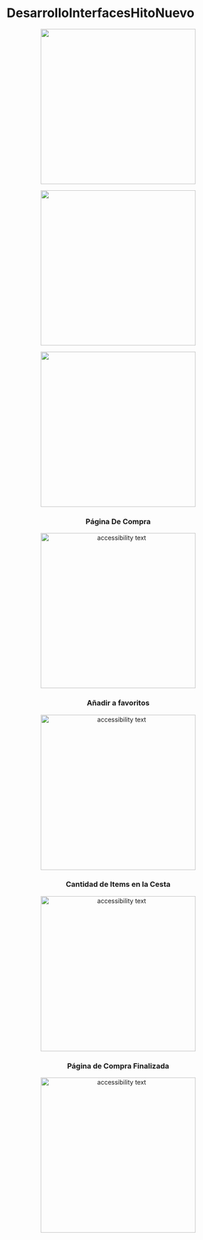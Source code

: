 # DesarrolloInterfacesHitoNuevo

<p align="center">
  <img src="https://github.com/AlvaroHH2/DesarrolloInterfacesHitoNuevo/blob/main/src/assets/github/Tab1.jpg" width="350" >
  </p>
  <p align="center">
 <img src="https://github.com/AlvaroHH2/DesarrolloInterfacesHitoNuevo/blob/main/src/assets/github/favoritos.jpg" width="350" >
    </p>
     <p align="center">
   <img src="https://github.com/AlvaroHH2/DesarrolloInterfacesHitoNuevo/blob/main/src/assets/github/sEGUNDAIMG.jpg" width="350" >
</p>
<h3 align="center">Página De Compra</h3>
  <p  align="center">
  <img src="https://github.com/AlvaroHH2/DesarrolloInterfacesHitoNuevo/blob/main/src/assets/github/PaginaCompra.gif" align="center" width="350" alt="accessibility text">
  </p>
  <h3 align="center">Añadir a favoritos</h3>

   <p  align="center">
  <img src="https://github.com/AlvaroHH2/DesarrolloInterfacesHitoNuevo/blob/main/src/assets/github/favoritos.gif" width="350" alt="accessibility text">
</p>   
  <h3 align="center">Cantidad de Items en la Cesta </h3>

<p  align="center">
  <img src="https://github.com/AlvaroHH2/DesarrolloInterfacesHitoNuevo/blob/main/src/assets/github/items.gif" width="350" alt="accessibility text">
   <h3 align="center">Página de Compra Finalizada  </h3>

<p  align="center">
  <img src="  https://github.com/AlvaroHH2/DesarrolloInterfacesHitoNuevo/blob/main/src/assets/github/PaginaCompraFinalizada.gif" width="350" alt="accessibility text">
</p>
